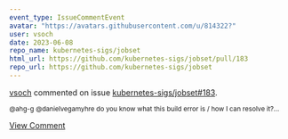 ```yaml
---
event_type: IssueCommentEvent
avatar: "https://avatars.githubusercontent.com/u/814322?"
user: vsoch
date: 2023-06-08
repo_name: kubernetes-sigs/jobset
html_url: https://github.com/kubernetes-sigs/jobset/pull/183
repo_url: https://github.com/kubernetes-sigs/jobset
---
```


<a href='https://github.com/vsoch' target='_blank'>vsoch</a> commented on issue <a href='https://github.com/kubernetes-sigs/jobset/pull/183' target='_blank'>kubernetes-sigs/jobset#183</a>.

<small>@ahg-g @danielvegamyhre do you know what this build error is / how I can resolve it?...</small>

<a href='https://github.com/kubernetes-sigs/jobset/pull/183' target='_blank'>View Comment</a>